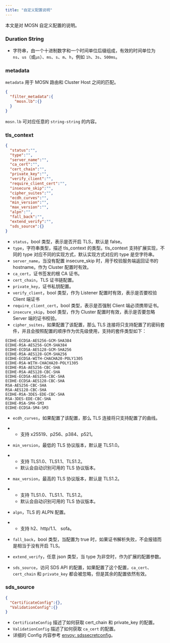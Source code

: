 ```yaml
---
title: "自定义配置说明"
---
```


本文是对 MOSN 自定义配置的说明。

### Duration String

- 字符串，由一个十进制数字和一个时间单位后缀组成，有效的时间单位为 `ns`、`us`（或`µs`）、`ms`、`s`、`m`、`h`，例如 `1h`、`3s`、`500ms`。

### metadata

`metadata` 用于 MOSN 路由和 Cluster Host 之间的匹配。

```json
{
  "filter_metadata":{
    "mosn.lb":{}
  }
}
```

`mosn.lb` 可对应任意的 `string-string` 的内容。

### tls_context

```json
{
  "status":"",
  "type":"",
  "server_name":"",
  "ca_cert":"",
  "cert_chain":"",
  "private_key":"",
  "verify_client":"",
  "require_client_cert":"",
  "insecure_skip":"",
  "cipher_suites":"",
  "ecdh_curves":"",
  "min_version":"",
  "max_version":"",
  "alpn":"",
  "fall_back":"",
  "extend_verify":"",
  "sds_source":{}
}
```

- `status`，bool 类型，表示是否开启 TLS，默认是 false。
- `type`，字符串类型，描述 tls_context 的类型。tls_context 支持扩展实现，不同的 type 对应不同的实现方式，默认实现方式对应的 type 是空字符串。
- `server_name`，当没有配置 insecure_skip 时，用于校验服务端返回证书的 hostname。作为 Cluster 配置时有效。
- `ca_cert`，证书签发的根 CA 证书。
- `cert_chain`，TLS 证书链配置。
- `private_key`，证书私钥配置。
- `verify_client`，bool 类型，作为 Listener 配置时有效，表示是否要校验 Client 端证书
- `require_client_cert`，bool 类型，表示是否强制 Client 端必须携带证书。
- `insecure_skip`，bool 类型，作为 Cluster 配置时有效，表示是否要忽略 Server 端的证书校验。
- `cipher_suites`，如果配置了该配置，那么 TLS 连接将只支持配置了的密码套件，并且会按照配置的顺序作为优先级使用，支持的套件类型如下：

```plain
ECDHE-ECDSA-AES256-GCM-SHA384
ECDHE-RSA-AES256-GCM-SHA384
ECDHE-ECDSA-AES128-GCM-SHA256
ECDHE-RSA-AES128-GCM-SHA256
ECDHE-ECDSA-WITH-CHACHA20-POLY1305
ECDHE-RSA-WITH-CHACHA20-POLY1305
ECDHE-RSA-AES256-CBC-SHA
ECDHE-RSA-AES128-CBC-SHA
ECDHE-ECDSA-AES256-CBC-SHA
ECDHE-ECDSA-AES128-CBC-SHA
RSA-AES256-CBC-SHA
RSA-AES128-CBC-SHA
ECDHE-RSA-3DES-EDE-CBC-SHA
RSA-3DES-EDE-CBC-SHA
ECDHE-RSA-SM4-SM3
ECDHE-ECDSA-SM4-SM3
```

- `ecdh_curves`，如果配置了该配置，那么 TLS 连接将只支持配置了的曲线。

- - 支持 x25519、p256、p384、p521。

- `min_version`，最低的 TLS 协议版本，默认是 TLS1.0。

- - 支持 TLS1.0、TLS1.1、TLS1.2。
  - 默认会自动识别可用的 TLS 协议版本。

- `max_version`，最高的 TLS 协议版本，默认是 TLS1.2。

- - 支持 TLS1.0、TLS1.1、TLS1.2。
  - 默认会自动识别可用的 TLS 协议版本。

- `alpn`，TLS 的 ALPN 配置。

- - 支持 h2、http/1.1、 sofa。

- `fall_back`，bool 类型，当配置为 true 时，如果证书解析失败，不会报错而是相当于没有开启 TLS。
- `extend_verify`，任意 json 类型，当 type 为非空时，作为扩展的配置参数。
- `sds_source`，访问 SDS API 的配置，如果配置了这个配置，`ca_cert`、`cert_chain` 和 `private_key` 都会被忽略，但是其余的配置依然有效。

### sds_source

```json
{
  "CertificateConfig":{},
  "ValidationConfig":{}
}
```

- `CertificateConfig` 描述了如何获取 cert_chain 和 private_key 的配置。
- `ValidationConfig` 描述了如何获取 `ca_cert` 的配置。
- 详细的 Config 内容参考 [envoy: sdssecretconfig](https://www.envoyproxy.io/docs/envoy/latest/api-v2/api/v2/auth/cert.proto#envoy-api-msg-auth-sdssecretconfig)。
